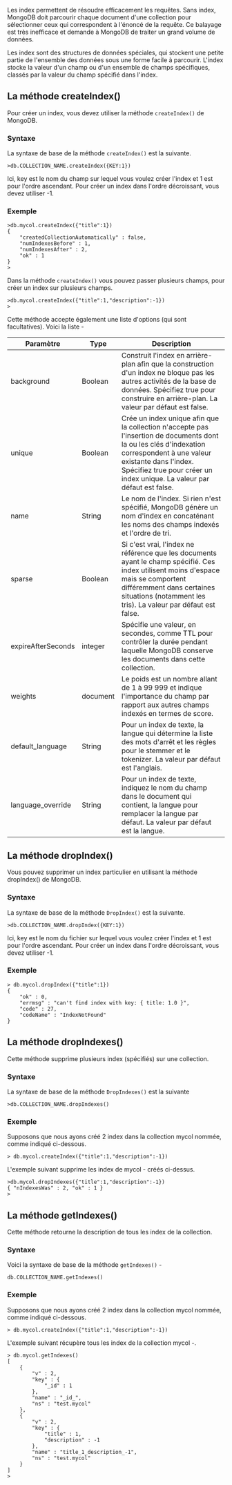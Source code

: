 Les index permettent de résoudre efficacement les requêtes. Sans index, MongoDB doit parcourir chaque document d'une collection pour sélectionner ceux qui correspondent à l'énoncé de la requête. Ce balayage est très inefficace et demande à MongoDB de traiter un grand volume de données.

Les index sont des structures de données spéciales, qui stockent une petite partie de l'ensemble des données sous une forme facile à parcourir. L'index stocke la valeur d'un champ ou d'un ensemble de champs spécifiques, classés par la valeur du champ spécifié dans l'index.

## La méthode createIndex()

Pour créer un index, vous devez utiliser la méthode ```createIndex()``` de MongoDB.

### Syntaxe

La syntaxe de base de la méthode ```createIndex()``` est la suivante.

```
>db.COLLECTION_NAME.createIndex({KEY:1})
```

Ici, key est le nom du champ sur lequel vous voulez créer l'index et 1 est pour l'ordre ascendant. Pour créer un index dans l'ordre décroissant, vous devez utiliser -1.

### Exemple

```
>db.mycol.createIndex({"title":1})
{
	"createdCollectionAutomatically" : false,
	"numIndexesBefore" : 1,
	"numIndexesAfter" : 2,
	"ok" : 1
}
>
```

Dans la méthode ```createIndex()``` vous pouvez passer plusieurs champs, pour créer un index sur plusieurs champs.

```
>db.mycol.createIndex({"title":1,"description":-1})
>
```

Cette méthode accepte également une liste d'options (qui sont facultatives). Voici la liste -

| **Paramètre** | **Type** | **Description** |
| --- | --- | --- |
| background | Boolean | Construit l'index en arrière-plan afin que la construction d'un index ne bloque pas les autres activités de la base de données. Spécifiez true pour construire en arrière-plan. La valeur par défaut est false. |
| unique | Boolean | Crée un index unique afin que la collection n'accepte pas l'insertion de documents dont la ou les clés d'indexation correspondent à une valeur existante dans l'index. Spécifiez true pour créer un index unique. La valeur par défaut est false. |
| name | String | Le nom de l'index. Si rien n'est spécifié, MongoDB génère un nom d'index en concaténant les noms des champs indexés et l'ordre de tri. |
| sparse | Boolean | Si c'est vrai, l'index ne référence que les documents ayant le champ spécifié. Ces index utilisent moins d'espace mais se comportent différemment dans certaines situations (notamment les tris). La valeur par défaut est false. |
| expireAfterSeconds | integer | Spécifie une valeur, en secondes, comme TTL pour contrôler la durée pendant laquelle MongoDB conserve les documents dans cette collection. |
| weights | document | Le poids est un nombre allant de 1 à 99 999 et indique l'importance du champ par rapport aux autres champs indexés en termes de score. |
| default_language | String | Pour un index de texte, la langue qui détermine la liste des mots d'arrêt et les règles pour le stemmer et le tokenizer. La valeur par défaut est l'anglais. |
| language_override | String | Pour un index de texte, indiquez le nom du champ dans le document qui contient, la langue pour remplacer la langue par défaut. La valeur par défaut est la langue. |

## La méthode dropIndex()

Vous pouvez supprimer un index particulier en utilisant la méthode dropIndex() de MongoDB.

### Syntaxe

La syntaxe de base de la méthode ```DropIndex()``` est la suivante.

```
>db.COLLECTION_NAME.dropIndex({KEY:1})
```

Ici, key est le nom du fichier sur lequel vous voulez créer l'index et 1 est pour l'ordre ascendant. Pour créer un index dans l'ordre décroissant, vous devez utiliser -1.

### Exemple

```
> db.mycol.dropIndex({"title":1})
{
	"ok" : 0,
	"errmsg" : "can't find index with key: { title: 1.0 }",
	"code" : 27,
	"codeName" : "IndexNotFound"
}
```

## La méthode dropIndexes()

Cette méthode supprime plusieurs index (spécifiés) sur une collection.

### Syntaxe

La syntaxe de base de la méthode ```DropIndexes()``` est la suivante

```
>db.COLLECTION_NAME.dropIndexes()
```

### Exemple

Supposons que nous ayons créé 2 index dans la collection mycol nommée, comme indiqué ci-dessous.

```
> db.mycol.createIndex({"title":1,"description":-1})
```

L'exemple suivant supprime les index de mycol - créés ci-dessus.

```
>db.mycol.dropIndexes({"title":1,"description":-1})
{ "nIndexesWas" : 2, "ok" : 1 }
>
```

## La méthode getIndexes()

Cette méthode retourne la description de tous les index de la collection.

### Syntaxe

Voici la syntaxe de base de la méthode ```getIndexes()``` -

```
db.COLLECTION_NAME.getIndexes()
```

### Exemple

Supposons que nous ayons créé 2 index dans la collection mycol nommée, comme indiqué ci-dessous.

```
> db.mycol.createIndex({"title":1,"description":-1})
```

L'exemple suivant récupère tous les index de la collection mycol -.

```
> db.mycol.getIndexes()
[
	{
		"v" : 2,
		"key" : {
			"_id" : 1
		},
		"name" : "_id_",
		"ns" : "test.mycol"
	},
	{
		"v" : 2,
		"key" : {
			"title" : 1,
			"description" : -1
		},
		"name" : "title_1_description_-1",
		"ns" : "test.mycol"
	}
]
>
```